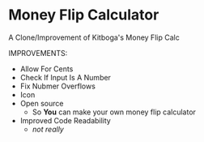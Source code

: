 # Money Flip Calculator
A Clone/Improvement of Kitboga's Money Flip Calc

IMPROVEMENTS:
- Allow For Cents
- Check If Input Is A Number
- Fix Nubmer Overflows
- Icon
- Open source
  - So **You** can make your own money flip calculator
- Improved Code Readability
  - _not really_
